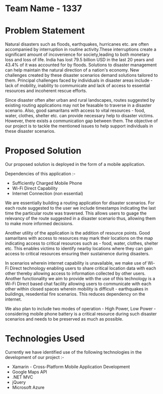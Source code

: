 # Team Name - 1337

# Problem Statement

Natural disasters such as floods, earthquakes, hurricanes etc. are often accompanied by interruption in routine activity.These interruptions create a significant amount of incovenience for society,leading to both monetary loss and loss of life.
India has lost 79.5 billion USD in the last 20 years and 43.4% of it was accounted for by floods. Solutions to disaster management can help maintain the natural direction of a nation's economy. New challenges created by these disaster scenarios demand solutions tailored to them. Principal challenges faced by individuals in disaster areas include - lack of mobility, inability to communicate and lack of access to essential resources and incoherent rescue efforts.

Since disaster often alter urban and rural landscapes, routes suggested by existing routing applications may not be feasable to traverse in a disaster scenario. Also, good samaritans with access to vital resources - food, water, clothes, shelter etc. can provide necessary help to disaster victims. However, there exists a communication gap between them. The objective of our project is to tackle the mentioned issues to help support individuals in these disaster scenarios.

# Proposed Solution

Our proposed solution is deployed in the form of a mobile application. 

Dependencies of this application :- 

+ Sufficiently Charged Mobile Phone
+ Wi-Fi Direct Capability  
+ Internet Connection (non essential)

We are essentially building a routing application for disaster scenarios. For each route suggested to the user we include timestamps indicating the last time the particular route was traversed. This allows users to guage the relevancy of the route suggested in a disaster scenario thus, allowing them to make more informed decisions.

Another utility of the application is the addition of resource points. Good samaritans with access to resources may mark their locations on the map indicating access to critical resources such as - food, water, clothes, shelter etc. This enables victims to identify nearby locations where they can gain access to critical resources ensuring their sustainence during disasters.

In scenarios wherein internet capability is unavailable, we make use of Wi-Fi Direct technology enabling users to share critical location data with each other thereby allowing access to information collected by other users. Another functionality we aim to provide with the use of this technology is a Wi-Fi Direct based chat facility allowing users to communicate with each other within closed spaces wherein mobility is difficult - earthquakes in buildings, resedential fire scenarios. This reduces dependency on the internet.

We also plan to include two modes of operation - High Power, Low Power - considering mobile phone battery is a critical resource during such disaster scenarios and needs to be preserved as much as possible.

# Technologies Used

Currently we have identified use of the following technologies in the development of our project :-

+ Xamarin - Cross-Platform Mobile Application Development
+ Google Maps API
+ .NET MVC
+ jQuery
+ Microsoft Azure 

